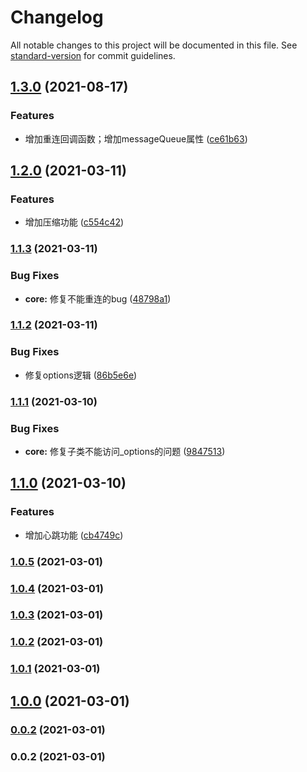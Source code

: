 # Changelog

All notable changes to this project will be documented in this file. See [standard-version](https://github.com/conventional-changelog/standard-version) for commit guidelines.

## [1.3.0](https://github.com/chenchenwuai/websocket-reconnect/compare/v1.2.0...v1.3.0) (2021-08-17)


### Features

* 增加重连回调函数；增加messageQueue属性 ([ce61b63](https://github.com/chenchenwuai/websocket-reconnect/commit/ce61b6380d8b689a94843c574739ef239cfb511a))

## [1.2.0](https://github.com/chenchenwuai/websocket-reconnect/compare/v1.1.3...v1.2.0) (2021-03-11)


### Features

* 增加压缩功能 ([c554c42](https://github.com/chenchenwuai/websocket-reconnect/commit/c554c42344963e94555077504293bd3126785cd4))

### [1.1.3](https://github.com/chenchenwuai/websocket-reconnect/compare/v1.1.2...v1.1.3) (2021-03-11)


### Bug Fixes

* **core:** 修复不能重连的bug ([48798a1](https://github.com/chenchenwuai/websocket-reconnect/commit/48798a1108d426357fa190151c00052106496bac))

### [1.1.2](https://github.com/chenchenwuai/websocket-reconnect/compare/v1.1.1...v1.1.2) (2021-03-11)


### Bug Fixes

* 修复options逻辑 ([86b5e6e](https://github.com/chenchenwuai/websocket-reconnect/commit/86b5e6eb6b3fd0f4007125ad980a48f9a11f73b3))

### [1.1.1](https://github.com/chenchenwuai/websocket-reconnect/compare/v1.1.0...v1.1.1) (2021-03-10)


### Bug Fixes

* **core:** 修复子类不能访问_options的问题 ([9847513](https://github.com/chenchenwuai/websocket-reconnect/commit/98475135f0161ed3f1ce71bfd8ddc366ae3d847a))

## [1.1.0](https://github.com/chenchenwuai/websocket-reconnect/compare/v1.0.5...v1.1.0) (2021-03-10)


### Features

* 增加心跳功能 ([cb4749c](https://github.com/chenchenwuai/websocket-reconnect/commit/cb4749c5b9749279a7073fa9962b032a679b1adb))

### [1.0.5](https://github.com/chenchenwuai/websocket-reconnect/compare/v1.0.4...v1.0.5) (2021-03-01)

### [1.0.4](https://github.com/chenchenwuai/websocket-reconnect/compare/v1.0.3...v1.0.4) (2021-03-01)

### [1.0.3](https://github.com/chenchenwuai/websocket-reconnect/compare/v1.0.2...v1.0.3) (2021-03-01)

### [1.0.2](https://github.com/chenchenwuai/websocket-reconnect/compare/v1.0.1...v1.0.2) (2021-03-01)

### [1.0.1](https://github.com/chenchenwuai/websocket-reconnect/compare/v1.0.0...v1.0.1) (2021-03-01)

## [1.0.0](https://github.com/chenchenwuai/websocket-reconnect/compare/v0.0.3...v1.0.0) (2021-03-01)

### [0.0.2](https://github.com/chenchenwuai/websocket-reconnect/compare/v0.0.3...v0.0.2) (2021-03-01)

### 0.0.2 (2021-03-01)

